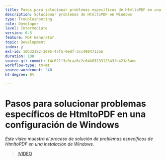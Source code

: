 ```yaml
---
title: Pasos para solucionar problemas específicos de HtmltoPDF en una configuración de Windows
description: Solucionar problemas de HtmltoPDF en Windows
type: Troubleshooting
role: Developer
level: Intermediate
version: 6.5
feature: PDF Generator
topic: Development
index: y
exl-id: 10b32182-3095-45f5-9edf-3cc4804713ab
duration: 108
source-git-commit: f4c621f3a9caa8c2c64b8323312343fe421a5aee
workflow-type: tm+mt
source-wordcount: '40'
ht-degree: 0%

---
```


# Pasos para solucionar problemas específicos de HtmltoPDF en una configuración de Windows

*Este vídeo muestra el proceso de solución de problemas específicos de HtmltoPDF en una instalación de Windows.*

>[!VIDEO](https://video.tv.adobe.com/v/335545?quality=12&learn=on)
